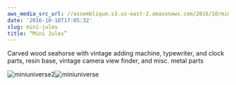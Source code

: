 ```yaml
---
aws_media_src_url: //assemblique.s3.us-east-2.amazonaws.com/2016/10/miniuniverse2.jpg
date: '2016-10-18T17:05:32'
slug: mini-jules
title: “Mini Jules”
---
```


 Carved wood seahorse with vintage adding machine, typewriter, and clock parts, resin base, vintage camera view finder, and misc. metal parts

 ![miniuniverse2](//assemblique.s3.us-east-2.amazonaws.com/2016/10/miniuniverse2.jpg?w=602)![miniuniverse](//assemblique.s3.us-east-2.amazonaws.com/2016/10/miniuniverse.jpg?w=602)